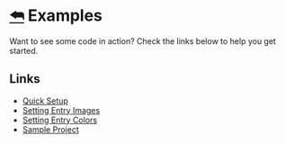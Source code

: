 ﻿# [⮪](../README.md) Examples
Want to see some code in action? Check the links below to help you get started.

## Links
- [Quick Setup](../../README.md#-setting-up)
- [Setting Entry Images](EntryImages.md)
- [Setting Entry Colors](EntryColors.md)
- [Sample Project](../../EZCharts.Maui.Donut.Samples)